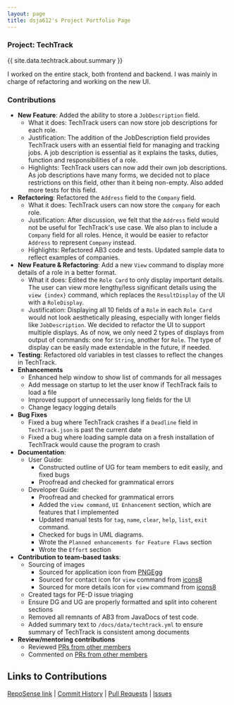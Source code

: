 ```yaml
---
layout: page
title: dsja612's Project Portfolio Page
---
```


### Project: TechTrack

{{ site.data.techtrack.about.summary }}

I worked on the entire stack, both frontend and backend. I was mainly in charge of refactoring and working on the new UI.

### **Contributions**

* **New Feature**: Added the ability to store a `JobDescription` field.
  * What it does: TechTrack users can now store job descriptions for each role.
  * Justification: The addition of the JobDescription field provides TechTrack users with an essential field for managing and tracking jobs.
    A job description is essential as it explains the tasks, duties, function and responsibilities of a role.
  * Highlights: TechTrack users can now add their own job descriptions. As job descriptions have many forms, we decided
    not to place restrictions on this field, other than it being non-empty. Also added more tests for this field.
* **Refactoring**: Refactored the `Address` field to the `Company` field.
  * What it does: TechTrack users can now store the `company` for each role.
  * Justification: After discussion, we felt that the `Address` field would not be useful for TechTrack's use case. We also plan to
  include a `Company` field for all roles. Hence, it would be easier to refactor `Address` to represent `Company` instead.
  * Highlights: Refactored AB3 code and tests. Updated sample data to reflect examples of companies.
* **New Feature & Refactoring**: Add a new `View` command to display more details of a role in a better format.
  * What it does: Edited the `Role Card` to only display important details. The user can view more lengthy/less significant details
  using the `view {index}` command, which replaces the `ResultDisplay` of the UI with a `RoleDisplay`.
  * Justification: Displaying all 10 fields of a `Role` in each `Role Card` would not look aesthetically pleasing, 
  especially with longer fields like `JobDescription`. We decided to refactor the UI to support multiple displays. As of now, we only need 2 types
  of displays from output of commands: one for `String`, another for `Role`. The type of display can be easily made extendable 
  in the future, if needed.
* **Testing**: Refactored old variables in test classes to reflect the changes in TechTrack.
* **Enhancements**
  * Enhanced help window to show list of commands for all messages
  * Add message on startup to let the user know if TechTrack fails to load a file
  * Improved support of unnecessarily long fields for the UI
  * Change legacy logging details
* **Bug Fixes**
  * Fixed a bug where TechTrack crashes if a `Deadline` field in `TechTrack.json` is past the current date
  * Fixed a bug where loading sample data on a fresh installation of TechTrack would cause the program to crash
* **Documentation**:
  * User Guide:
    * Constructed outline of UG for team members to edit easily, and fixed bugs
    * Proofread and checked for grammatical errors
  * Developer Guide:
    * Proofread and checked for grammatical errors
    * Added the `view command`, `UI Enhancement` section, which are features that I implemented
    * Updated manual tests for `tag`, `name`, `clear`, `help`, `list`, `exit` command.
    * Checked for bugs in UML diagrams.
    * Wrote the `Planned enhancements for Feature Flaws` section
    * Wrote the `Effort` section
* **Contribution to team-based tasks**:
  * Sourcing of images
    * Sourced for application icon from [PNGEgg](https://www.pngegg.com/en/png-ewtjs)
    * Sourced for contact icon for `view` command from [icons8](https://icons8.com/icon/104074/contact-us)
    * Sourced for more details icon for `view` command from [icons8](https://icons8.com/icon/set/details/color)
  * Created tags for PE-D issue triaging
  * Ensure DG and UG are properly formatted and split into coherent sections 
  * Removed all remnants of AB3 from JavaDocs of test code.
  * Added summary text to `/docs/data/techtrack.yml` to ensure summary of TechTrack is consistent among
    documents
* **Review/mentoring contributions**
  * Reviewed [PRs from other members](https://github.com/AY2223S2-CS2103-W16-2/tp/pulls?q=is%3Apr+reviewed-by%3Adsja612)
  * Commented on [PRs from other members](https://github.com/AY2223S2-CS2103-W16-2/tp/pulls?q=is%3Apr+commenter%3Adsja612)

## **Links to Contributions**
[RepoSense link](https://nus-cs2103-ay2223s2.github.io/tp-dashboard/?search=dsja612&breakdown=true) 
| [Commit History](https://github.com/AY2223S2-CS2103-W16-2/tp/commits?author=dsja612) 
| [Pull Requests](https://github.com/AY2223S2-CS2103-W16-2/tp/pulls?q=is%3Apr+author%3Adsja612)
| [Issues](https://github.com/AY2223S2-CS2103-W16-2/tp/issues?q=is%3Aissue+author%3Adsja612)
